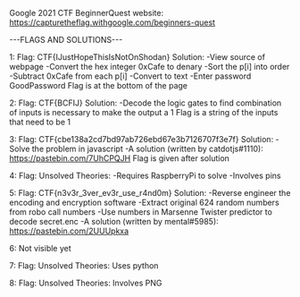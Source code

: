 Google 2021 CTF BeginnerQuest
website: https://capturetheflag.withgoogle.com/beginners-quest

---FLAGS AND SOLUTIONS---

1:
Flag: CTF{IJustHopeThisIsNotOnShodan}
Solution:
-View source of webpage
-Convert the hex integer 0xCafe to denary
-Sort the p[i] into order
-Subtract 0xCafe from each p[i]
-Convert to text
-Enter password GoodPassword
Flag is at the bottom of the page

2:
Flag: CTF{BCFIJ}
Solution:
-Decode the logic gates to find combination of inputs is necessary to make the output a 1
Flag is a string of the inputs that need to be 1

3:
Flag: CTF{cbe138a2cd7bd97ab726ebd67e3b7126707f3e7f}
Solution:
-Solve the problem in javascript
-A solution (written by catdotjs#1110): https://pastebin.com/7UhCPQJH
Flag is given after solution

4:
Flag: Unsolved
Theories:
-Requires RaspberryPi to solve
-Involves pins

5:
Flag: CTF{n3v3r_3ver_ev3r_use_r4nd0m}
Solution:
-Reverse engineer the encoding and encryption software
-Extract original 624 random numbers from robo call numbers
-Use numbers in Marsenne Twister predictor to decode secret.enc
-A solution (written by mental#5985): https://pastebin.com/2UUUpkxa

6: Not visible yet

7:
Flag: Unsolved
Theories: Uses python

8:
Flag: Unsolved
Theories: Involves PNG